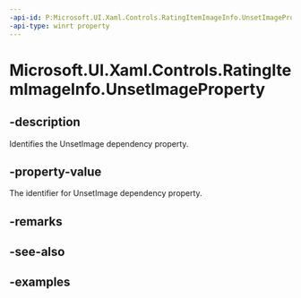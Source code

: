 ```yaml
---
-api-id: P:Microsoft.UI.Xaml.Controls.RatingItemImageInfo.UnsetImageProperty
-api-type: winrt property
---
```

<!-- Property syntax.
public DependencyProperty UnsetImageProperty { get; }
-->

# Microsoft.UI.Xaml.Controls.RatingItemImageInfo.UnsetImageProperty


## -description

Identifies the UnsetImage dependency property.


## -property-value

The identifier for UnsetImage dependency property.


## -remarks


## -see-also


## -examples



